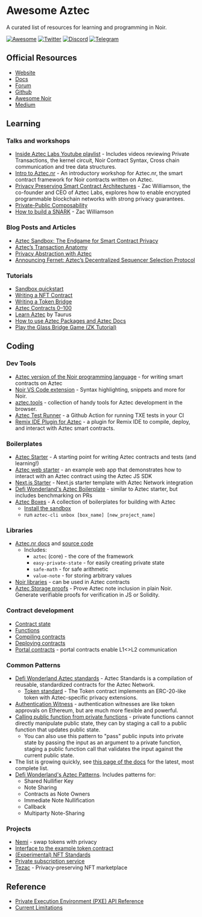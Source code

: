 # Awesome Aztec

A curated list of resources for learning and programming in Noir.

[![Awesome](https://awesome.re/badge-flat.svg)](https://awesome.re)
[![Twitter](https://img.shields.io/twitter/url/https/twitter.com/aztecnetwork.svg?style=social&label=Follow%20%40aztecnetwork)](https://twitter.com/aztecnetwork)
[![Discord](https://img.shields.io/badge/discord-join%20chat-blue.svg)](https://discord.com/invite/aztec)
[![Telegram](https://img.shields.io/endpoint?color=neon&logo=telegram&label=chat&url=https%3A%2F%2Ftg.sumanjay.workers.dev%2FAztecAnnouncements_Official)](https://t.me/AztecAnnouncements_Official)

## Official Resources

- [Website](https://aztec.network/)
- [Docs](https://docs.aztec.network/)
- [Forum](https://discourse.aztec.network/)
- [Github](https://github.com/AztecProtocol)
- [Awesome Noir](https://github.com/noir-lang/awesome-noir/tree/main#benchmarks)
- [Medium](https://medium.com/@aztecprotocol)

## Learning

### Talks and workshops

- [Inside Aztec Labs Youtube playlist](https://www.youtube.com/playlist?list=PLabpoAlaCBY2-sW1C8UDo16SRaMNFrnt1) - Includes videos reviewing Private Transactions, the kernel circuit, Noir Contract Syntax, Cross chain communication and tree data structures.
- [Intro to Aztec.nr](https://www.youtube.com/watch?v=58YWjQe6Cqs&list=PLabpoAlaCBY0XuHR5q3jKqKGYWbP4fDeU) - An introductory workshop for Aztec.nr, the smart contract framework for Noir contracts written on Aztec.
- [Privacy Preserving Smart Contract Architectures](https://www.youtube.com/watch?v=09nDPDN1ORA) - Zac Williamson, the co-founder and CEO of Aztec Labs, explores how to enable encrypted programmable blockchain networks with strong privacy guarantees. 
- [Private-Public Composability](https://www.youtube.com/watch?v=7Oc0tjdbi70&t=17723s)
- [How to build a SNARK](https://www.youtube.com/watch?v=j6wlamEPKlE) - Zac Williamson

### Blog Posts and Articles

- [Aztec Sandbox: The Endgame for Smart Contract Privacy](https://aztec.network/blog/announcing-aztec-sandbox-the-endgame-for-smart-contract-privacy/)
- [Aztec’s Transaction Anatomy](https://aztec.network/blog/aztecs-transaction-anatomy/)
- [Privacy Abstraction with Aztec](https://aztec.network/blog/privacy-abstraction-with-aztec/)
- [Announcing Fernet: Aztec’s Decentralized Sequencer Selection Protocol](https://medium.com/aztec-protocol/announcing-fernet-aztecs-decentralized-sequencer-selection-protocol-dd06194d572f)

### Tutorials

- [Sandbox quickstart](https://docs.aztec.network/getting_started)
- [Writing a NFT Contract](https://docs.aztec.network/developers/tutorials/codealong/contract_tutorials/nft_contract)
- [Writing a Token Bridge](https://docs.aztec.network/developers/tutorials/codealong/contract_tutorials/token_bridge)
- [Aztec Contracts 0–100](https://medium.com/@niallinio/aztec-contracts-0-100-905fe41bf998)
- [Learn Aztec](https://github.com/taurushq-io/private-CMTAT-aztec/blob/master/LEARN-AZTEC.md) by Taurus
- [How to use Aztec Packages and Aztec Docs](https://gist.github.com/rajeshb62/60a7018d97124b5644d84c4f3ea5cc18)
- [Play the Glass Bridge Game (ZK Tutorial)](https://zkdev.net/docs/tutorial/glass-bridge)

## Coding

### Dev Tools

- [Aztec version of the Noir programming language](https://docs.aztec.network/guides/smart_contracts/writing_contracts/initializers) - for writing smart contracts on Aztec
- [Noir VS Code extension](https://marketplace.visualstudio.com/items?itemName=noir-lang.vscode-noir) - Syntax highlighting, snippets and more for Noir.
- [aztec.tools](https://aztec.tools) - collection of handy tools for Aztec development in the browser.
- [Aztec Test Runner](https://github.com/marketplace/actions/aztec-test-runner) - a Github Action for running TXE tests in your CI
- [Remix IDE Plugin for Aztec](https://github.com/hsy822/aztec-remix-plugin) - a plugin for Remix IDE to compile, deploy, and interact with Aztec smart contracts.

### Boilerplates

- [Aztec Starter](https://github.com/AztecProtocol/aztec-starter) - A starting point for writing Aztec contracts and tests (and learning!)
- [Aztec web starter](https://github.com/AztecProtocol/aztec-web-starter) - an example web app that demonstrates how to interact with an Aztec contract using the Aztec JS SDK
- [Next.js Starter](https://github.com/raven-house/aztec-nextjs-starter) - Next.js starter template with Aztec Network integration
- [Defi Wonderland's Aztec Boilerplate](https://github.com/defi-wonderland/aztec-boilerplate) - similar to Aztec starter, but includes benchmarking on PRs
- [Aztec Boxes](https://github.com/AztecProtocol/aztec-packages/tree/master/boxes) - A collection of boilerplates for building with Aztec
  - [Install the sandbox](https://docs.aztec.network/reference/sandbox_reference/sandbox-reference)
  - run `aztec-cli unbox [box_name] [new_project_name]`

### Libraries

- [Aztec.nr docs](https://docs.aztec.network/guides/smart_contracts/writing_contracts/initializers) and [source code](https://github.com/AztecProtocol/aztec-packages/tree/master/noir-projects/aztec-nr)
  - Includes:
    - `aztec` (core) - the core of the framework
    - `easy-private-state` - for easily creating private state
    - `safe-math` - for safe arithmetic
    - `value-note` - for storing arbitrary values
- [Noir libraries](https://github.com/noir-lang/awesome-noir/blob/main/README.md#libraries) - can be used in Aztec contracts
- [Aztec Storage proofs](https://github.com/nemi-fi/aztec_storage_proofs) - Prove Aztec note inclusion in plain Noir. Generate verifiable proofs for verification in JS or Solidity.

### Contract development

- [Contract state](https://docs.aztec.network/developers/reference/smart_contract_reference/storage/private_state)
- [Functions](https://docs.aztec.network/aztec/smart_contracts/functions)
- [Compiling contracts](https://docs.aztec.network/developers/guides/smart_contracts/how_to_compile_contract)
- [Deploying contracts](https://docs.aztec.network/developers/guides/smart_contracts/how_to_deploy_contract)
- [Portal contracts](https://docs.aztec.network/aztec/concepts/communication/portals) - portal contracts enable L1<>L2 communication

### Common Patterns

- [Defi Wonderland Aztec standards](https://github.com/defi-wonderland/aztec-standards) - Aztec Standards is a compilation of reusable, standardized contracts for the Aztec Network.
  - [Token standard](https://github.com/defi-wonderland/aztec-standards?tab=readme-ov-file#token-contract) - The Token contract implements an ERC-20-like token with Aztec-specific privacy extensions.
- [Authentication Witness](https://docs.aztec.network/guides/developer_guides/smart_contracts/writing_contracts/authwit) - authentication witnesses are like token approvals on Ethereum, but are much more flexible and powerful.
- [Calling public function from private functions](https://docs.aztec.network/developers/guides/smart_contracts/writing_contracts/common_patterns#writing-public-storage-from-private) - private functions cannot directly manipulate public state, they can by staging a call to a public function that updates public state.
  - You can also use this pattern to "pass" public inputs into private state by passing the input as an argument to a private function, staging a public function call that validates the input against the current public state.
- The list is growing quickly, see [this page of the docs](https://docs.aztec.network/guides/developer_guides/smart_contracts/writing_contracts/common_patterns) for the latest, most complete list.
- [Defi Wonderland's Aztec Patterns](https://github.com/defi-wonderland/aztec-patterns/tree/dev). Includes patterns for:
  - Shared Nullifier Key
  - Note Sharing
  - Contracts as Note Owners
  - Immediate Note Nullification
  - Callback
  - Multiparty Note-Sharing

### Projects

- [Nemi](https://nemi.fi) - swap tokens with privacy
- [Interface to the example token contract](https://github.com/defi-wonderland/aztec-token)
- [(Experimental) NFT Standards](https://github.com/resurgencelabs/nft_standards)
- [Private subscription service](https://github.com/resurgencelabs/ikigai_backend)
- [Tezac](https://github.com/0xandee/tezac/) - Privacy-preserving NFT marketplace

## Reference

- [Private Execution Environment (PXE) API Reference](https://docs.aztec.network/developers/reference/aztecjs/pxe/interfaces/pxe)
- [Current Limitations](https://docs.aztec.network/developers/reference/considerations/limitations)
